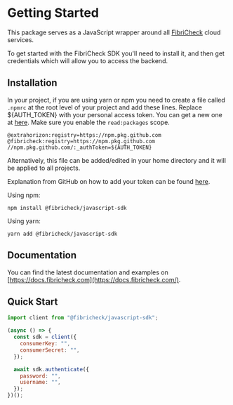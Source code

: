 # Getting Started

This package serves as a JavaScript wrapper around all [FibriCheck](https://www.fibricheck.com) cloud services.

To get started with the FibriCheck SDK you'll need to install it, and then get credentials which will allow you to access the backend.

## Installation

In your project, if you are using yarn or npm you need to create a file called `.npmrc` at the root level of your project and add these lines. Replace ${AUTH\_TOKEN} with your personal access token. You can get a new one at [here](https://github.com/settings/tokens/new). Make sure you enable the `read:packages` scope.

```
@extrahorizon:registry=https://npm.pkg.github.com
@fibricheck:registry=https://npm.pkg.github.com
//npm.pkg.github.com/:_authToken=${AUTH_TOKEN}
```

Alternatively, this file can be added/edited in your home directory and it will be applied to all projects.

Explanation from GitHub on how to add your token can be found [here](https://docs.github.com/en/packages/working-with-a-github-packages-registry/working-with-the-npm-registry#authenticating-to-github-packages).

Using npm:

```shell
npm install @fibricheck/javascript-sdk
```

Using yarn:

```shell
yarn add @fibricheck/javascript-sdk
```

## Documentation

You can find the latest documentation and examples on [https://docs.fibricheck.com](https://docs.fibricheck.com/).

## Quick Start

```javascript
import client from "@fibricheck/javascript-sdk";

(async () => {
  const sdk = client({
    consumerKey: "",
    consumerSecret: "",
  });

  await sdk.authenticate({
    password: "",
    username: "",
  });
})();
```
